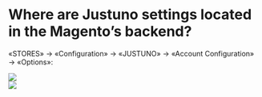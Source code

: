 <h1 id='h'>Where are Justuno settings located in the Magento’s backend?</h1>

«STORES» → «Configuration» → «JUSTUNO» → «Account Configuration» → «Options»:

![](https://mage2.pro/uploads/default/original/2X/1/1bc6f1541d960abe9bca1e975451340bcfdebe07.png)  
![](https://mage2.pro/uploads/default/original/2X/f/f123054486582dad2ccc960e20c90f2f29efb99d.png)